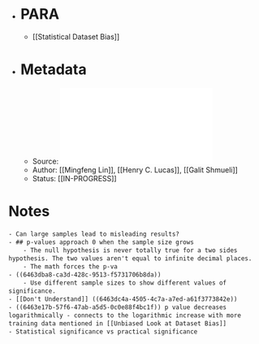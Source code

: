 - # PARA
	- [[Statistical Dataset Bias]]
- # Metadata
	- Source: ![Too Big To Fail - Larger Samples and False Discoveries.pdf](../assets/Too_Big_To_Fail_-_Larger_Samples_and_False_Discoveries_1684244753676_0.pdf)
	- Author: [[Mingfeng Lin]], [[Henry C. Lucas]], [[Galit Shmueli]]
	- Status: [[IN-PROGRESS]]
# Notes
	- Can large samples lead to misleading results?
	- ## p-values approach 0 when the sample size grows
		- The null hypothesis is never totally true for a two sides hypothesis. The two values aren't equal to infinite decimal places.
		- The math forces the p-va
	- ((6463dba8-ca3d-428c-9513-f5731706b8da))
		- Use different sample sizes to show different values of significance.
	- [[Don't Understand]] ((6463dc4a-4505-4c7a-a7ed-a61f3773842e))
	- ((6463e17b-57f6-47ab-a5d5-0c0e88f4bc1f)) p value decreases logarithmically - connects to the logarithmic increase with more training data mentioned in [[Unbiased Look at Dataset Bias]]
	- Statistical significance vs practical significance
